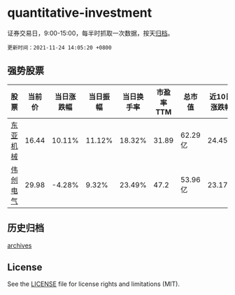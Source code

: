 # quantitative-investment

证券交易日，9:00-15:00，每半时抓取一次数据，按天[归档](archives)。

`更新时间：2021-11-24 14:05:20 +0800`

## 强势股票

|股票|当前价|当日涨跌幅|当日振幅|当日换手率|市盈率TTM|总市值|近10日涨跌幅|
|----|----|----|----|----|----|----|----|
|[东亚机械](https://xueqiu.com/S/SZ301028)|16.44|10.11%|11.12%|18.32%|31.89|62.29亿|24.45%|
|[伟创电气](https://xueqiu.com/S/SH688698)|29.98|-4.28%|9.32%|23.49%|47.2|53.96亿|23.17%|

## 历史归档

[archives](archives)

## License

See the [LICENSE](LICENSE) file for license rights and limitations (MIT).
